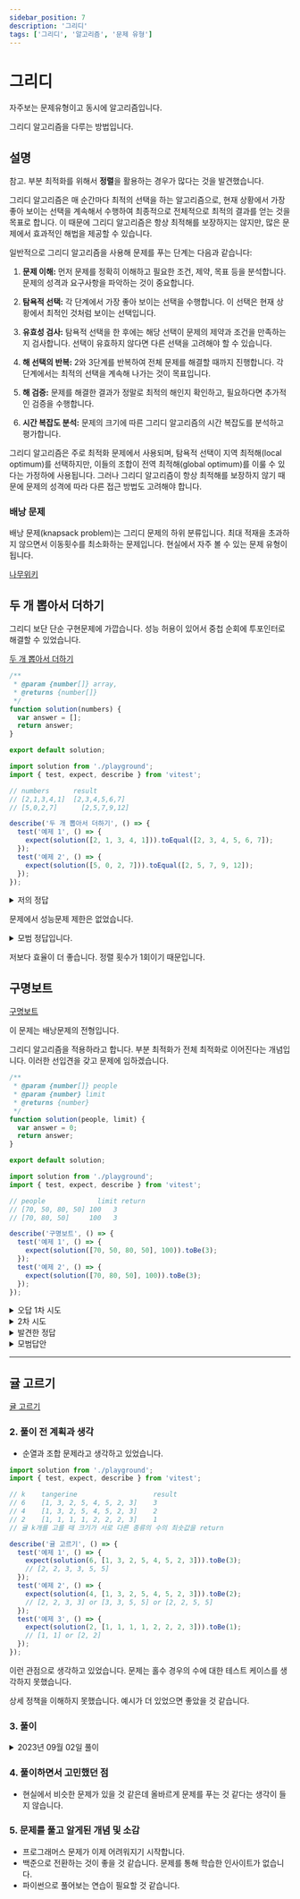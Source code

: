 ```yaml
---
sidebar_position: 7
description: '그리디'
tags: ['그리디', '알고리즘', '문제 유형']
---
```


# 그리디

자주보는 문제유형이고 동시에 알고리즘입니다.

그리디 알고리즘을 다루는 방법입니다.

## 설명

참고. 부분 최적화를 위해서 **정렬**을 활용하는 경우가 많다는 것을 발견했습니다.

그리디 알고리즘은 매 순간마다 최적의 선택을 하는 알고리즘으로, 현재 상황에서 가장 좋아 보이는 선택을 계속해서 수행하여 최종적으로 전체적으로 최적의 결과를 얻는 것을 목표로 합니다. 이 때문에 그리디 알고리즘은 항상 최적해를 보장하지는 않지만, 많은 문제에서 효과적인 해법을 제공할 수 있습니다.

일반적으로 그리디 알고리즘을 사용해 문제를 푸는 단계는 다음과 같습니다:

1. **문제 이해:** 먼저 문제를 정확히 이해하고 필요한 조건, 제약, 목표 등을 분석합니다. 문제의 성격과 요구사항을 파악하는 것이 중요합니다.

2. **탐욕적 선택:** 각 단계에서 가장 좋아 보이는 선택을 수행합니다. 이 선택은 현재 상황에서 최적인 것처럼 보이는 선택입니다.

3. **유효성 검사:** 탐욕적 선택을 한 후에는 해당 선택이 문제의 제약과 조건을 만족하는지 검사합니다. 선택이 유효하지 않다면 다른 선택을 고려해야 할 수 있습니다.

4. **해 선택의 반복:** 2와 3단계를 반복하여 전체 문제를 해결할 때까지 진행합니다. 각 단계에서는 최적의 선택을 계속해 나가는 것이 목표입니다.

5. **해 검증:** 문제를 해결한 결과가 정말로 최적의 해인지 확인하고, 필요하다면 추가적인 검증을 수행합니다.

6. **시간 복잡도 분석:** 문제의 크기에 따른 그리디 알고리즘의 시간 복잡도를 분석하고 평가합니다.

그리디 알고리즘은 주로 최적화 문제에서 사용되며, 탐욕적 선택이 지역 최적해(local optimum)를 선택하지만, 이들의 조합이 전역 최적해(global optimum)를 이룰 수 있다는 가정하에 사용됩니다. 그러나 그리디 알고리즘이 항상 최적해를 보장하지 않기 때문에 문제의 성격에 따라 다른 접근 방법도 고려해야 합니다.

### 배낭 문제

배낭 문제(knapsack problem)는 그리디 문제의 하위 분류입니다. 최대 적재을 초과하지 않으면서 이동횟수를 최소화하는 문제입니다. 현실에서 자주 볼 수 있는 문제 유형이 됩니다.

[나무위키](https://namu.wiki/w/%EB%B0%B0%EB%82%AD%20%EB%AC%B8%EC%A0%9C)

## 두 개 뽑아서 더하기

그리디 보단 단순 구현문제에 가깝습니다. 성능 허용이 있어서 중첩 순회에 투포인터로 해결할 수 있었습니다.

[두 개 뽑아서 더하기](https://school.programmers.co.kr/learn/courses/30/lessons/68644)

```js
/**
 * @param {number[]} array,
 * @returns {number[]}
 */
function solution(numbers) {
  var answer = [];
  return answer;
}

export default solution;
```

```js
import solution from './playground';
import { test, expect, describe } from 'vitest';

// numbers	    result
// [2,1,3,4,1]	[2,3,4,5,6,7]
// [5,0,2,7]	  [2,5,7,9,12]

describe('두 개 뽑아서 더하기', () => {
  test('예제 1', () => {
    expect(solution([2, 1, 3, 4, 1])).toEqual([2, 3, 4, 5, 6, 7]);
  });
  test('예제 2', () => {
    expect(solution([5, 0, 2, 7])).toEqual([2, 5, 7, 9, 12]);
  });
});
```

<details>
<summary> 저의 정답</summary>
<div markdown="1">

```js
/**
 * @param {number[]} numbers
 * @returns {number[]}
 */
function solution(numbers) {
  const result = new Set();
  // 정렬
  numbers.sort((a, b) => a - b);

  while (0 < numbers.length) {
    // 투포인터
    // 하나 고정
    const fixed = numbers.pop();

    // 하나 이동
    for (let i = 0; i < numbers.length; i++) {
      result.add(fixed + numbers[i]);
    }
  }

  return [...result].sort((a, b) => a - b);
}

export default solution;
```

</div>
</details>

문제에서 성능문제 제한은 없었습니다.

<details>
<summary>모범 정답입니다.</summary>
<div markdown="1">

```js
function solution(numbers) {
  const temp = [];

  for (let i = 0; i < numbers.length; i++) {
    for (let j = i + 1; j < numbers.length; j++) {
      temp.push(numbers[i] + numbers[j]);
    }
  }

  const answer = [...new Set(temp)];

  return answer.sort((a, b) => a - b);
}
```

</div>
</details>

저보다 효율이 더 좋습니다. 정렬 횟수가 1회이기 때문입니다.

## 구명보트

[구명보트](https://school.programmers.co.kr/learn/courses/30/lessons/42885)

이 문제는 배낭문제의 전형입니다.

그리디 알고리즘을 적용하라고 합니다. 부분 최적화가 전체 최적화로 이어진다는 개념입니다. 이러한 선입견을 갖고 문제에 임하겠습니다.

```js
/**
 * @param {number[]} people
 * @param {number} limit
 * @returns {number}
 */
function solution(people, limit) {
  var answer = 0;
  return answer;
}

export default solution;
```

```js
import solution from './playground';
import { test, expect, describe } from 'vitest';

// people	          limit	return
// [70, 50, 80, 50]	100	  3
// [70, 80, 50]	    100	  3

describe('구명보트', () => {
  test('예제 1', () => {
    expect(solution([70, 50, 80, 50], 100)).toBe(3);
  });
  test('예제 2', () => {
    expect(solution([70, 80, 50], 100)).toBe(3);
  });
});
```

<details>
<summary>오답 1차 시도</summary>
<div markdown="1">

```js
/**
 * @param {number[]} people
 * @param {number} limit
 * @returns {number}
 */
function solution(people, limit) {
  let count = 0;
  while (0 < people.length) {
    const first = people.pop();
    for (let i = 0; i < people.length; i++) {
      if (people[i] <= limit - first) people.pop();
    }
    count += 1;
  }
  return count;
}

export default solution;
```

1차 접근법입니다.

</div>
</details>

<details>
<summary>2차 시도</summary>
<div markdown="1">

```js
/**
 * @param {number[]} people
 * @param {number} limit
 * @returns {number}
 */
function solution(people, limit) {
  let count = 0;
  people.sort((a, b) => b - a);
  while (0 < people.length) {
    const first = people.pop();
    if (people.at(-1) <= limit - first) people.pop();
    count += 1;
  }
  return count;
}

export default solution;
```

이제 2번째 접근입니다. nlogn 시간복잡성을 갖습니다.

하지만 선형시간복잡성으로 낮출 수 있어야 합니다. 1회 순회할 때 가능한 높은 적제량을 찾아야합니다.

선형탐색을 하면서 1개를 뽑지말고 한계에 가까운 2개를 뽑아야 합니다. 그리고 정렬에 의존할 수 없습니다.

</div>
</details>

<details>
<summary>발견한 정답</summary>
<div markdown="1">

```js
function solution(people, limit) {
  const descPeople = people.sort((a, b) => b - a);
  let boatCount = 0;
  descPeople.forEach((people) => {
    if (people + descPeople.at(-1) > limit) {
      boatCount++;
    } else {
      descPeople.pop();
      boatCount++;
    }
  });
  return boatCount;
}
```

이것이 정답입니다. 일단 시간초과로 문제를 확인했습니다.

</div>
</details>

<details>
<summary>모범답안</summary>
<div markdown="1">

```js
function solution(people, limit) {
  people.sort((a, b) => a - b);
  for (var i = 0, j = people.length - 1; i < j; j--) {
    if (people[i] + people[j] <= limit) i++;
  }
  return people.length - i;
}
```

저는 이것이 더 좋은 최적화의 예시라고 봅니다. 양끝에 포인터 2개를 두고 하나식 줄여가는 방식입니다.

이렇게 되면 단순 선형 탐색으로 해결이 가능합니다.

탐욕적 선택을 할 때 숫자와 관련되면 정렬하는 것이 탐욕적 선택 전에 전처리입니다.

</div>
</details>

---

## 귤 고르기

[귤 고르기](https://school.programmers.co.kr/learn/courses/30/lessons/138476)

### 2. 풀이 전 계획과 생각

- 순열과 조합 문제라고 생각하고 있었습니다.

```js
import solution from './playground';
import { test, expect, describe } from 'vitest';

// k	tangerine	                result
// 6	[1, 3, 2, 5, 4, 5, 2, 3]	3
// 4	[1, 3, 2, 5, 4, 5, 2, 3]	2
// 2	[1, 1, 1, 1, 2, 2, 2, 3]	1
// 귤 k개를 고를 때 크기가 서로 다른 종류의 수의 최솟값을 return

describe('귤 고르기', () => {
  test('예제 1', () => {
    expect(solution(6, [1, 3, 2, 5, 4, 5, 2, 3])).toBe(3);
    // [2, 2, 3, 3, 5, 5]
  });
  test('예제 2', () => {
    expect(solution(4, [1, 3, 2, 5, 4, 5, 2, 3])).toBe(2);
    // [2, 2, 3, 3] or [3, 3, 5, 5] or [2, 2, 5, 5]
  });
  test('예제 3', () => {
    expect(solution(2, [1, 1, 1, 1, 2, 2, 2, 3])).toBe(1);
    // [1, 1] or [2, 2]
  });
});
```

이런 관점으로 생각하고 있었습니다. 문제는 홀수 경우의 수에 대한 테스트 케이스를 생각하지 못했습니다.

상세 정책을 이해하지 못했습니다. 예시가 더 있었으면 좋았을 것 같습니다.

### 3. 풀이

<details>
<summary>2023년 09월 02일 풀이</summary>
<div markdown="1">

```js
/**
 * @param {number} k
 * @param {number[]} tangerine
 * @returns {number}
 */
function solution(k, tangerine) {
  // 귤 k개를 고를 때 크기가 서로 다른 종류의 수의 최솟값을 return
  // 중복 기록
  const memo = new Map();
  tangerine.forEach((elem) => {
    if (memo.get(elem) === undefined) memo.set(elem, 1);
    else memo.set(elem, memo.get(elem) + 1);
  });

  const box = Array.from(memo.values()).sort((a, b) => b - a);

  let count = 0;
  for (let i = 0; i < box.length; i++) {
    if (k <= 0) break;
    k -= box[i];
    count += 1;
  }

  return count;
}

export default solution;
```

</div>
</details>

### 4. 풀이하면서 고민했던 점

- 현실에서 비슷한 문제가 있을 것 같은데 올바르게 문제를 푸는 것 같다는 생각이 들지 않습니다.

### 5. 문제를 풀고 알게된 개념 및 소감

- 프로그래머스 문제가 이제 어려워지기 시작합니다.
- 백준으로 전환하는 것이 좋을 것 같습니다. 문제를 통해 학습한 인사이트가 없습니다.
- 파이썬으로 풀어보는 연습이 필요할 것 같습니다.
